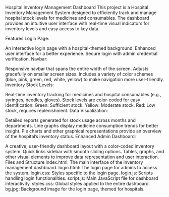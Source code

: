 Hospital Inventory Management Dashboard
This project is a Hospital Inventory Management System designed to efficiently track and manage hospital stock levels for medicines and consumables. The dashboard provides an intuitive user interface with real-time visual indicators for inventory levels and easy access to key data.

Features
Login Page:

An interactive login page with a hospital-themed background.
Enhanced user interface for a better experience.
Secure login with admin credential verification.
Navbar:

Responsive navbar that spans the entire width of the screen.
Adjusts gracefully on smaller screen sizes.
Includes a variety of color schemes (blue, pink, green, red, white, yellow) to make navigation more user-friendly.
Inventory Stock Levels:

Real-time inventory tracking for medicines and hospital consumables (e.g., syringes, needles, gloves).
Stock levels are color-coded for easy identification:
Green: Sufficient stock.
Yellow: Moderate stock.
Red: Low stock, requires replenishment.
Data Visualization:

Detailed reports generated for stock usage across months and departments.
Line graphs display medicine consumption trends for better insight.
Pie charts and other graphical representations provide an overview of the hospital’s inventory status.
Enhanced Admin Dashboard:

A creative, user-friendly dashboard layout with a color-coded inventory system.
Quick links sidebar with smooth sliding options.
Tables, graphs, and other visual elements to improve data representation and user interaction.
Files and Structure
index.html: The main interface of the inventory management dashboard.
login.html: The login page for admins to access the system.
login.css: Styles specific to the login page.
login.js: Scripts handling login functionalities.
script.js: Main JavaScript file for dashboard interactivity.
styles.css: Global styles applied to the entire dashboard.
bg.jpg: Background image for the login page, themed for hospitals.
